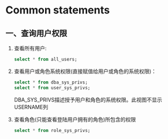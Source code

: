# Common statements

## 一、查询用户权限

1. 查看所有用户:

   ```sql
   select * from all_users;
   ```

2. 查看用户或角色系统权限(直接赋值给用户或角色的系统权限)：

   ```sql
   select * from dba_sys_privs;
   select * from user_sys_privs;
   ```

   DBA_SYS_PRIVS描述授予用户和角色的系统权限。此视图不显示USERNAME列

3. 查看角色(只能查看登陆用户拥有的角色)所包含的权限

   ```sql
   select * from role_sys_privs;
   ```

   